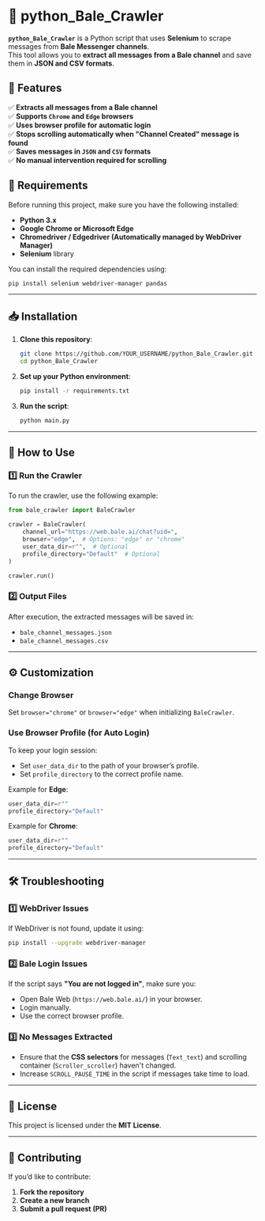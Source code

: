 
# 🚀 python_Bale_Crawler

**`python_Bale_Crawler`** is a Python script that uses **Selenium** to scrape messages from **Bale Messenger channels**.  
This tool allows you to **extract all messages from a Bale channel** and save them in **JSON and CSV formats**.


## 📌 **Features**
✅ **Extracts all messages from a Bale channel**  
✅ **Supports `Chrome` and `Edge` browsers**  
✅ **Uses browser profile for automatic login**  
✅ **Stops scrolling automatically when "Channel Created" message is found**  
✅ **Saves messages in `JSON` and `CSV` formats**  
✅ **No manual intervention required for scrolling**  



## 🔧 **Requirements**
Before running this project, make sure you have the following installed:

- **Python 3.x**
- **Google Chrome or Microsoft Edge**
- **Chromedriver / Edgedriver (Automatically managed by WebDriver Manager)**
- **Selenium** library

You can install the required dependencies using:

```sh
pip install selenium webdriver-manager pandas
```

---

## 📥 **Installation**
1. **Clone this repository**:
   ```sh
   git clone https://github.com/YOUR_USERNAME/python_Bale_Crawler.git
   cd python_Bale_Crawler
   ```

2. **Set up your Python environment**:
   ```sh
   pip install -r requirements.txt
   ```

3. **Run the script**:
   ```sh
   python main.py
   ```

---

## 🚀 **How to Use**
### **1️⃣ Run the Crawler**
To run the crawler, use the following example:

```python
from bale_crawler import BaleCrawler

crawler = BaleCrawler(
    channel_url="https://web.bale.ai/chat?uid=",
    browser="edge",  # Options: "edge" or "chrome"
    user_data_dir=r"",  # Optional
    profile_directory="Default"  # Optional
)

crawler.run()
```

### **2️⃣ Output Files**
After execution, the extracted messages will be saved in:
- `bale_channel_messages.json`
- `bale_channel_messages.csv`

---

## ⚙️ **Customization**
### **Change Browser**
Set `browser="chrome"` or `browser="edge"` when initializing `BaleCrawler`.

### **Use Browser Profile (for Auto Login)**
To keep your login session:
- Set `user_data_dir` to the path of your browser’s profile.
- Set `profile_directory` to the correct profile name.

Example for **Edge**:
```python
user_data_dir=r""
profile_directory="Default"
```

Example for **Chrome**:
```python
user_data_dir=r""
profile_directory="Default"
```

---

## 🛠 **Troubleshooting**
### **1️⃣ WebDriver Issues**
If WebDriver is not found, update it using:
```sh
pip install --upgrade webdriver-manager
```

### **2️⃣ Bale Login Issues**
If the script says **"You are not logged in"**, make sure you:
- Open Bale Web (`https://web.bale.ai/`) in your browser.
- Login manually.
- Use the correct browser profile.

### **3️⃣ No Messages Extracted**
- Ensure that the **CSS selectors** for messages (`Text_text`) and scrolling container (`Scroller_scroller`) haven't changed.
- Increase `SCROLL_PAUSE_TIME` in the script if messages take time to load.

---

## 📜 **License**
This project is licensed under the **MIT License**.

---

## 🤝 **Contributing**
If you’d like to contribute:
1. **Fork the repository**
2. **Create a new branch**
3. **Submit a pull request (PR)**

